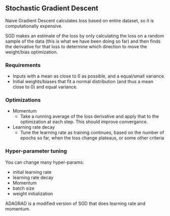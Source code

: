 ## Stochastic Gradient Descent

Naive Gradient Descent calculates loss based on entire dataset, so it is computationally
expensive.

SGD makes an estimate of the loss by only calculating the loss on a random sample
of the data (this is what we have been doing so far) and then finds the derivative
for that loss to determine which direction to move the weight/bias optimization.

### Requirements
* Inputs with a mean as close to 0 as possible, and a equal/small variance.
* Initial weights/biases that fit a normal distribution (and thus a mean close to 0) and equal variance.

### Optimizations
* Momentum
  * Take a running average of the loss derivative and apply that to the optimization at each step. This should improve convergance.
* Learning rate decay
  * Tune the learning rate as training continues, based on the number of epochs so far, when the loss change plateaus, or some other criteria

### Hyper-parameter tuning
You can change many hyper-params:
* initial learning rate
* learning rate decay
* Momentum
* batch size
* weight initialization

ADAGRAD is a modified version of SGD that does learning rate and momentum.
